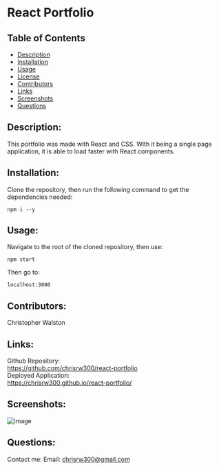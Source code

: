 # React Portfolio

## Table of Contents
* [Description](#description)
* [Installation](#installation)
* [Usage](#usage)
* [License](#license)
* [Contributors](#contributors)
* [Links](#links)
* [Screenshots](#screenshots)
* [Questions](#questions)

## Description:
This portfolio was made with React and CSS. With it being a single page application, it is able to load faster with React components.

## Installation:
Clone the repository, then run the following command to get the dependencies needed:
```
npm i --y
```

## Usage:
Navigate to the root of the cloned repository, then use:
```
npm start
```
Then go to:
```
localhost:3000
```

## Contributors:
Christopher Walston

## Links:
Github Repository: 
<br>
https://github.com/chrisrw300/react-portfolio
<br>
Deployed Application: 
<br>
https://chrisrw300.github.io/react-portfolio/


## Screenshots:

![image](https://user-images.githubusercontent.com/65309756/102739657-ee333780-430a-11eb-9e49-5e1028477868.png)

## Questions:
Contact me:
Email: [chrisrw300@gmail.com](chrisrw300@gmail.com)